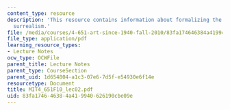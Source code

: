 ```yaml
---
content_type: resource
description: 'This resource contains information about formalizing the unconcious:
  surrealism.'
file: /media/courses/4-651-art-since-1940-fall-2010/83fa174646384a419940626190cbe09e_MIT4_651F10_lec02.pdf
file_type: application/pdf
learning_resource_types:
- Lecture Notes
ocw_type: OCWFile
parent_title: Lecture Notes
parent_type: CourseSection
parent_uid: 1d654804-a1c3-07e6-7d5f-e54930e6f14e
resourcetype: Document
title: MIT4_651F10_lec02.pdf
uid: 83fa1746-4638-4a41-9940-626190cbe09e
---
```

